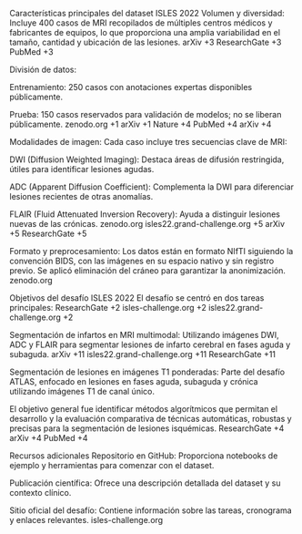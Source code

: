 Características principales del dataset ISLES 2022
Volumen y diversidad: Incluye 400 casos de MRI recopilados de múltiples centros médicos y fabricantes de equipos, lo que proporciona una amplia variabilidad en el tamaño, cantidad y ubicación de las lesiones. 
arXiv
+3
ResearchGate
+3
PubMed
+3

División de datos:

Entrenamiento: 250 casos con anotaciones expertas disponibles públicamente.

Prueba: 150 casos reservados para validación de modelos; no se liberan públicamente.
zenodo.org
+1
arXiv
+1
Nature
+4
PubMed
+4
arXiv
+4

Modalidades de imagen: Cada caso incluye tres secuencias clave de MRI:

DWI (Diffusion Weighted Imaging): Destaca áreas de difusión restringida, útiles para identificar lesiones agudas.

ADC (Apparent Diffusion Coefficient): Complementa la DWI para diferenciar lesiones recientes de otras anomalías.

FLAIR (Fluid Attenuated Inversion Recovery): Ayuda a distinguir lesiones nuevas de las crónicas.
zenodo.org
isles22.grand-challenge.org
+5
arXiv
+5
ResearchGate
+5

Formato y preprocesamiento: Los datos están en formato NIfTI siguiendo la convención BIDS, con las imágenes en su espacio nativo y sin registro previo. Se aplicó eliminación del cráneo para garantizar la anonimización. 
zenodo.org

Objetivos del desafío ISLES 2022
El desafío se centró en dos tareas principales:
ResearchGate
+2
isles-challenge.org
+2
isles22.grand-challenge.org
+2

Segmentación de infartos en MRI multimodal: Utilizando imágenes DWI, ADC y FLAIR para segmentar lesiones de infarto cerebral en fases aguda y subaguda.
arXiv
+11
isles22.grand-challenge.org
+11
ResearchGate
+11

Segmentación de lesiones en imágenes T1 ponderadas: Parte del desafío ATLAS, enfocado en lesiones en fases aguda, subaguda y crónica utilizando imágenes T1 de canal único.

El objetivo general fue identificar métodos algorítmicos que permitan el desarrollo y la evaluación comparativa de técnicas automáticas, robustas y precisas para la segmentación de lesiones isquémicas.
ResearchGate
+4
arXiv
+4
PubMed
+4

Recursos adicionales
Repositorio en GitHub: Proporciona notebooks de ejemplo y herramientas para comenzar con el dataset.

Publicación científica: Ofrece una descripción detallada del dataset y su contexto clínico.

Sitio oficial del desafío: Contiene información sobre las tareas, cronograma y enlaces relevantes. 
isles-challenge.org
